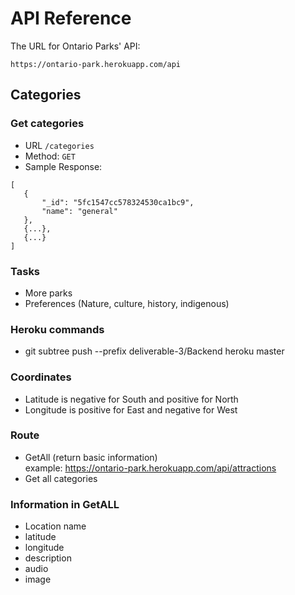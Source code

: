# API Reference

The URL for Ontario Parks' API:
```
https://ontario-park.herokuapp.com/api
```

## Categories

### Get categories 
 - URL `/categories`
 - Method: `GET`
 - Sample Response:
 ```
 [
    {
        "_id": "5fc1547cc578324530ca1bc9",
        "name": "general"
    },
    {...},
    {...}
 ]
 ```


### Tasks
- More parks
- Preferences (Nature, culture, history, indigenous)


### Heroku commands
 - git subtree push --prefix deliverable-3/Backend heroku master

### Coordinates 
 - Latitude is negative for South and positive for North
 - Longitude is positive for East and negative for West

### Route
 - GetAll (return basic information)  
  example: https://ontario-park.herokuapp.com/api/attractions  
  - Get all categories
  
### Information in GetALL  
 - Location name
 - latitude
 - longitude
 - description
 - audio
 - image


